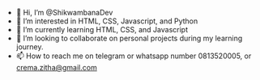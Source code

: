 - 👋 Hi, I’m @ShikwambanaDev
- 👀 I’m interested in HTML, CSS, Javascript, and Python
- 🌱 I’m currently learning HTML, CSS, and Javascript
- 💞️ I’m looking to collaborate on personal projects during my learning journey.
- 📫 How to reach me on telegram or whatsapp number 0813520005, or crema.zitha@gmail.com

<!---
ShikwambanaDev/ShikwambanaDev is a ✨ special ✨ repository because its `README.md` (this file) appears on your GitHub profile.
You can click the Preview link to take a look at your changes.
--->
